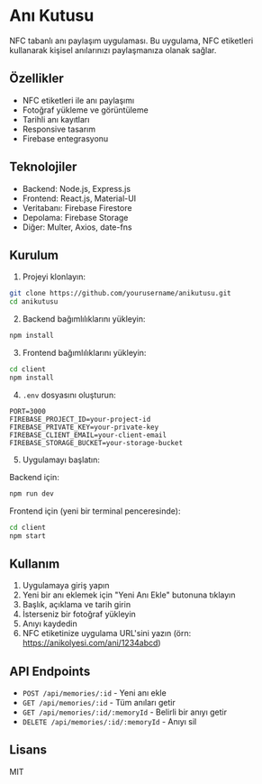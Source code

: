 # Anı Kutusu

NFC tabanlı anı paylaşım uygulaması. Bu uygulama, NFC etiketleri kullanarak kişisel anılarınızı paylaşmanıza olanak sağlar.

## Özellikler

- NFC etiketleri ile anı paylaşımı
- Fotoğraf yükleme ve görüntüleme
- Tarihli anı kayıtları
- Responsive tasarım
- Firebase entegrasyonu

## Teknolojiler

- Backend: Node.js, Express.js
- Frontend: React.js, Material-UI
- Veritabanı: Firebase Firestore
- Depolama: Firebase Storage
- Diğer: Multer, Axios, date-fns

## Kurulum

1. Projeyi klonlayın:
```bash
git clone https://github.com/yourusername/anikutusu.git
cd anikutusu
```

2. Backend bağımlılıklarını yükleyin:
```bash
npm install
```

3. Frontend bağımlılıklarını yükleyin:
```bash
cd client
npm install
```

4. `.env` dosyasını oluşturun:
```env
PORT=3000
FIREBASE_PROJECT_ID=your-project-id
FIREBASE_PRIVATE_KEY=your-private-key
FIREBASE_CLIENT_EMAIL=your-client-email
FIREBASE_STORAGE_BUCKET=your-storage-bucket
```

5. Uygulamayı başlatın:

Backend için:
```bash
npm run dev
```

Frontend için (yeni bir terminal penceresinde):
```bash
cd client
npm start
```

## Kullanım

1. Uygulamaya giriş yapın
2. Yeni bir anı eklemek için "Yeni Anı Ekle" butonuna tıklayın
3. Başlık, açıklama ve tarih girin
4. İsterseniz bir fotoğraf yükleyin
5. Anıyı kaydedin
6. NFC etiketinize uygulama URL'sini yazın (örn: https://anikolyesi.com/ani/1234abcd)

## API Endpoints

- `POST /api/memories/:id` - Yeni anı ekle
- `GET /api/memories/:id` - Tüm anıları getir
- `GET /api/memories/:id/:memoryId` - Belirli bir anıyı getir
- `DELETE /api/memories/:id/:memoryId` - Anıyı sil

## Lisans

MIT 
